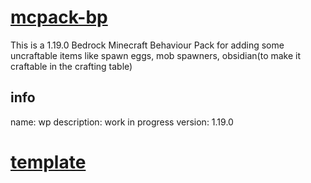 # [mcpack-bp](https://github.com/ZakGhost354313/mcpack-bp)
This is a 1.19.0 Bedrock Minecraft Behaviour Pack for adding some uncraftable items like spawn eggs, mob spawners, obsidian(to make it craftable in the crafting table)

## info
name: wp
description: work in progress
version: 1.19.0

# [template](https://aka.ms/behaviorpacktemplate)